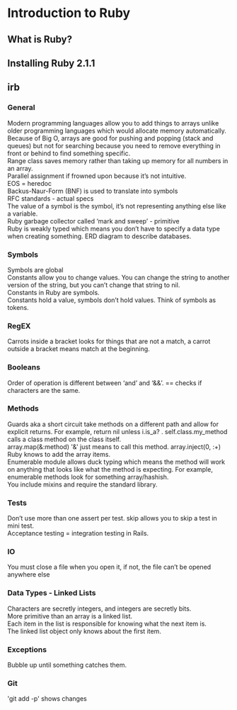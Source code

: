# Introduction to Ruby


## What is Ruby?

## Installing Ruby 2.1.1

## irb

### General
Modern programming languages allow you to add things to arrays unlike older programming languages which would allocate memory automatically.  
Because of Big O, arrays are good for pushing and popping (stack and queues) but not for searching because you need to remove everything in front or behind to find something specific.  
Range class saves memory rather than taking up memory for all numbers in an array.  
Parallel assignment if frowned upon because it’s not intuitive.  
EOS = heredoc  
Backus-Naur-Form (BNF) is used to translate into symbols  
RFC standards - actual specs  
The value of a symbol is the symbol, it’s not representing anything else like a variable.  
Ruby garbage collector called ‘mark and sweep’ - primitive  
Ruby is weakly typed which means you don’t have to specify a data type when creating something.
ERD diagram to describe databases.   

### Symbols
Symbols are global  
Constants allow you to change values. You can change the string to another version of the string, but you can’t change that string to nil.  
Constants in Ruby are symbols.  
Constants hold a value, symbols don’t hold values. Think of symbols as tokens.  

### RegEX
Carrots inside a bracket looks for things that are not a match, a carrot outside a bracket means match at the beginning.

### Booleans
Order of operation is different between ‘and’ and ‘&&’.
== checks if characters are the same.  

### Methods
Guards aka a short circuit take methods on a different path and allow for explicit returns. For example, return nil unless i.is_a? . 
self.class.my_method calls a class method on the class itself.   
array.map(&:method) '&' just means to call this method. 
array.inject(0, :+) Ruby knows to add the array items.  
Enumerable module allows duck typing which means the method will work on anything that looks like what the method is expecting.  For example, enumerable methods look for something array/hashish.  
You include mixins and require the standard library.  

### Tests
Don’t use more than one assert per test. 
skip allows you to skip a test in mini test.  
Acceptance testing = integration testing in Rails.  

### IO
You must close a file when you open it, if not, the file can’t be opened anywhere else

### Data Types - Linked Lists
Characters are secretly integers, and integers are secretly bits.   
More primitive than an array is a linked list.  
Each item in the list is responsible for knowing what the next item is.  
The linked list object only knows about the first item.

### Exceptions
Bubble up until something catches them.  

### Git
'git add -p' shows changes





